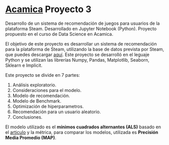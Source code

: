# [Acamica](acamica.com) Proyecto 3
Desarrollo de un sistema de recomendación de juegos para usuarios de la plataforma Steam. Desarrollado en Jupyter Notebook (Python). Proyecto propuesto en el curso de Data Science en Acamica.

El objetivo de este proyecto es desarrollar un sistema de recomendación para la plataforma de Steam, utilizando la base de datos prevista por Steam, que puedes descargar [aquí](https://github.com/kang205/SASRec). Este proyecto se desarrolló en el leguaje Python y se utilizan las librerías Numpy, Pandas, Matplotlib, Seaborn, Sklearn e Implicit. 

Este proyecto se divide en 7 partes:
1. Análisis exploratorio.
2. Consideraciones para el modelo.
3. Modelo de recomendación.
4. Modelo de Benchmark.
5. Optimización de hiperparametros.
6. Recomendación para un usuario aleatorio. 
7. Conclusiones.

El modelo utilizado es el **mínimos cuadrados alternantes (ALS)** basado en el [articulo](http://yifanhu.net/PUB/cf.pdf) y la métrica, para comparar los modelos, utilizada es **Precisión Media Promedio (MAP)**.


